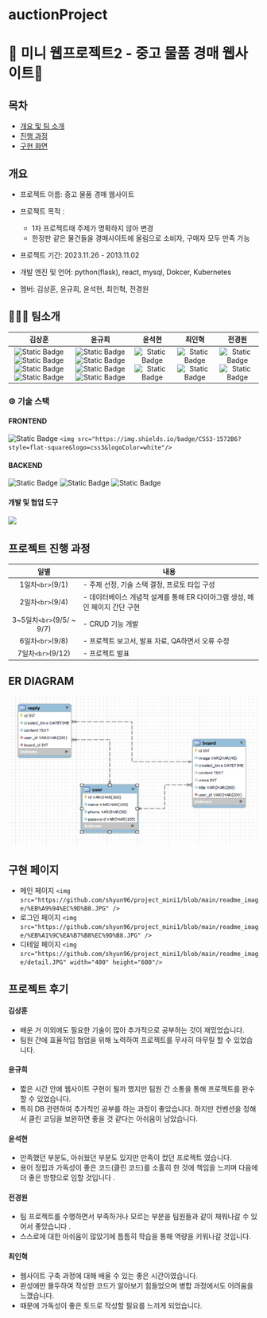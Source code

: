 # auctionProject


# 👖 미니 웹프로젝트2 - 중고 물품 경매 웹사이트👖

## 목차

- [개요 및 팀 소개](#개요)
- [진행 과정](#프로젝트-진행-과정)
- [구현 화면](#구현-페이지)

## 개요

- 프로젝트 이름: 중고 물품 경매 웹사이트
- 프로젝트 목적 :
  - 1차 프로젝트때 주제가 명확하지 않아 변경 
  - 한정판 같은 물건들을 경매사이트에 올림으로 소비자, 구매자 모두 만족 가능
  
- 프로젝트 기간: 2023.11.26 - 2013.11.02
- 개발 엔진 및 언어: python(flask), react, mysql, Dokcer, Kubernetes
- 멤버: 김상훈, 윤규희, 윤석현, 최인혁, 전경원

## 👨‍👨‍👦 팀소개

|                                                           김상훈                                                           |                                                               윤규희                                                               |                                                            윤석현                                                            |                                                            최인혁                                                            |                                                         전경원                                                         |
| :-------------------------------------------------------------------------------------------------------------------------: | :---------------------------------------------------------------------------------------------------------------------------------: | :---------------------------------------------------------------------------------------------------------------------------: | :---------------------------------------------------------------------------------------------------------------------------: | :--------------------------------------------------------------------------------------------------------------------: |
| ![Static Badge](https://img.shields.io/badge/팀장-%23FE642E) ![Static Badge](https://img.shields.io/badge/경매페이지-%235882FA) ![Static Badge](https://img.shields.io/badge/마이페이지-%235882FA) ![Static Badge](https://img.shields.io/badge/배포자동화-%235882FA) | ![Static Badge](https://img.shields.io/badge/로그인&회원가입-%235882FA)  ![Static Badge](https://img.shields.io/badge/Backend-%235882FA)    ![Static Badge](https://img.shields.io/badge/실시간데이터업데이트-%232552FA) ![Static Badge](https://img.shields.io/badge/이미지업로드-%232552FA)| ![Static Badge](https://img.shields.io/badge/마이페이지-%235882FA)  ![Static Badge](https://img.shields.io/badge/git형상관리-1235882FA) | ![Static Badge](https://img.shields.io/badge/메인페이지-%235882FA) ![Static Badge](https://img.shields.io/badge/디자인-1235882FA) | ![Static Badge](https://img.shields.io/badge/디자인-%235882FA) ![Static Badge](https://img.shields.io/badge/배포자동화-1235882FA) |

### ⚙️ 기술 스택

#### FRONTEND

![Static Badge](https://img.shields.io/badge/HTML5-E34F26?logo=HTML5&logoColor=%23FFFFFF)
`<img src="https://img.shields.io/badge/CSS3-1572B6?style=flat-square&logo=css3&logoColor=white"/>`

#### BACKEND

![Static Badge](https://img.shields.io/badge/Python3-3776AB?logo=Python&logoColor=%23FFFFFF)
![Static Badge](https://img.shields.io/badge/Flask-000000?logo=Flask&logoColor=%23FFFFFF)
![Static Badge](https://shields.io/badge/MySQL-lightgrey?logo=mysql&style=plastic&logoColor=white&labelColor=blue)

#### 개발 및 협업 도구

<img src="https://img.shields.io/badge/GitHub-181717?style=flat-square&logo=GitHub&logoColor=white"/>

## 프로젝트 진행 과정

|            일별            | 내용                                                                        |
| :-------------------------: | --------------------------------------------------------------------------- |
|     1일차`<br>`(9/1)     | - 주제 선정, 기술 스택 결정, 프로토 타입 구성                               |
|     2일차`<br>`(9/4)     | - 데이터베이스 개념적 설계를 통해 ER 다이아그램 생성, 메인 페이지 간단 구현 |
| 3~5일차`<br>`(9/5/ ~ 9/7) | - CRUD 기능 개발                                                            |
|     6일차`<br>`(9/8)     | - 프로젝트 보고서, 발표 자료, QA하면서 오류 수정                            |
|     7일차`<br>`(9/12)     | - 프로젝트 발표                                                             |

## ER DIAGRAM

<img src="https://github.com/shyun96/project_mini1/blob/main/readme_image/ER.JPG" width="500" height="300"/>

## 구현 페이지

- 메인 페이지
  `<img src="https://github.com/shyun96/project_mini1/blob/main/readme_image/%EB%A9%94%EC%9D%B8.JPG" />`
- 로그인 페이지
  `<img src="https://github.com/shyun96/project_mini1/blob/main/readme_image/%EB%A1%9C%EA%B7%B8%EC%9D%B8.JPG" />`
- 디테일 페이지
  `<img src="https://github.com/shyun96/project_mini1/blob/main/readme_image/detail.JPG" width="400" height="600"/>`

## 프로젝트 후기

#### 김상훈

- 배운 거 이외에도 필요한 기술이 많아 추가적으로 공부하는 것이 재밌었습니다.
- 팀원 간에 효율적입 협업을 위해 노력하여 프로젝트를 무사히 마무릴 할 수 있었습니다.

#### 윤규희

- 짧은 시간 안에 웹사이트 구현이 될까 했지만 팀원 간 소통을 통해 프로젝트를 완수할 수 있었습니다.
- 특히 DB 관련하여 추가적인 공부를 하는 과정이 좋았습니다. 하지만 컨벤션을 정해서 클린 코딩을 보완하면 좋을 것 같다는 아쉬움이 남았습니다.

#### 윤석현

- 만족했던 부분도, 아쉬웠던 부분도 있지만 만족이 컸던 프로젝트 였습니다.
- 용어 정립과 가독성이 좋은 코드(클린 코드)를 소홀히 한 것에 책임을 느끼며 다음에 더 좋은 방향으로 임할 것입니다 .

#### 전경원

- 팀 프로젝트를 수행하면서 부족하거나 모르는 부분을 팀원들과 같이 채워나갈 수 있어서 좋았습니다 .
- 스스로에 대한 아쉬움이 많았기에 틈틈히 학습을 통해 역량을 키워나갈 것입니다.

#### 최인혁

- 웹사이트 구축 과정에 대해 배울 수 있는 좋은 시간이였습니다.
- 완성에만 몰두하여 작성한 코드가 알아보기 힘들었으며 병합 과정에서도 어려움을 느꼈습니다.
- 때문에 가독성이 좋은 토드로 작성할 필요를 느끼게 되었습니다.

